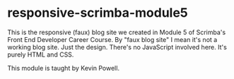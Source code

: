# responsive-scrimba-module5
This is the responsive (faux) blog site we created in Module 5 of Scrimba's Front End Developer Career Course. By "faux blog site" I mean it's not a working blog site. Just the design. There's no JavaScript involved here. It's purely HTML and CSS.

This module is taught by Kevin Powell.
